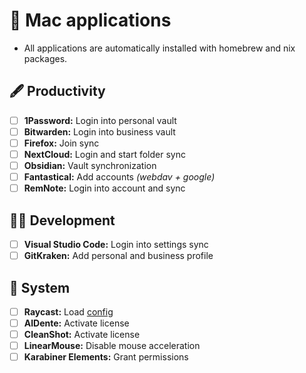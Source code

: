 # 📲 Mac applications

- All applications are automatically installed with homebrew and nix packages.

## 🖋️ Productivity

- [ ] **1Password:** Login into personal vault
- [ ] **Bitwarden:** Login into business vault
- [ ] **Firefox:** Join sync
- [ ] **NextCloud:** Login and start folder sync
- [ ] **Obsidian:** Vault synchronization
- [ ] **Fantastical:** Add accounts _(webdav + google)_
- [ ] **RemNote:** Login into account and sync

## 👨‍💻 Development

- [ ] **Visual Studio Code:** Login into settings sync
- [ ] **GitKraken:** Add personal and business profile

## 📢 System

- [ ] **Raycast:** Load [config](https://github.com/samiuens/machines/blob/master/configs/raycast/raycast.rayconfig)
- [ ] **AlDente:** Activate license
- [ ] **CleanShot:** Activate license
- [ ] **LinearMouse:** Disable mouse acceleration
- [ ] **Karabiner Elements:** Grant permissions
